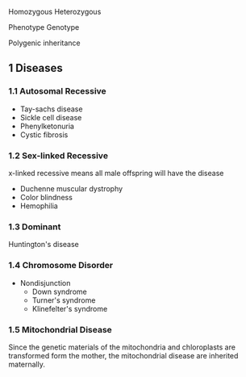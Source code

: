 Homozygous
Heterozygous

Phenotype
Genotype

Polygenic inheritance


## 1 Diseases
### 1.1 Autosomal Recessive
- Tay-sachs disease
- Sickle cell disease
- Phenylketonuria
- Cystic fibrosis
### 1.2 Sex-linked Recessive
x-linked recessive means all male offspring will have the disease

- Duchenne muscular dystrophy
- Color blindness
- Hemophilia
### 1.3 Dominant
Huntington's disease
### 1.4 Chromosome Disorder
- Nondisjunction
	- Down syndrome
	- Turner's syndrome
	- Klinefelter's syndrome
### 1.5 Mitochondrial Disease
Since the genetic materials of the mitochondria and chloroplasts are transformed form the mother, the mitochondrial disease are inherited maternally. 
